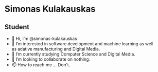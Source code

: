 # Simonas Kulakauskas
## Student
- 👋 Hi, I’m @simonas-kulakauskas
- 👀 I’m interested in software development and machine learning as well as adative manufacturing and Digital Media.
- 🌱 I’m currently studying Computer Science and Digital Media.
- 💞️ I’m looking to collaborate on nothing.
- 📫 How to reach me ... Don't.

<!---
simonas-kulakauskas/simonas-kulakauskas is a ✨ special ✨ repository because its `README.md` (this file) appears on your GitHub profile.
You can click the Preview link to take a look at your changes.
--->
